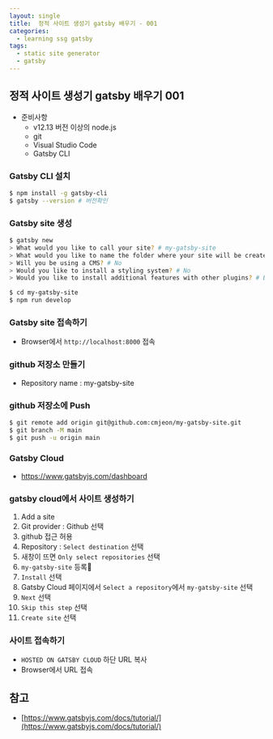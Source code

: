 ```yaml
---
layout: single
title:  정적 사이트 생성기 gatsby 배우기 - 001
categories: 
  - learning ssg gatsby
tags: 
  - static site generator
  - gatsby
---
```


## 정적 사이트 생성기 gatsby 배우기 001

- 준비사항 
  - v12.13 버전 이상의 node.js
  - git
  - Visual Studio Code
  - Gatsby CLI

### Gatsby CLI 설치

```bash
$ npm install -g gatsby-cli
$ gatsby --version # 버전확인
```

### Gatsby site 생성

```bash
$ gatsby new
> What would you like to call your site? # my-gatsby-site
> What would you like to name the folder where your site will be created? # Enter
> Will you be using a CMS? # No
> Would you like to install a styling system? # No
> Would you like to install additional features with other plugins? # Build and host for free on Gatsby Cloud > Done > Yes

$ cd my-gatsby-site
$ npm run develop
```

### Gatsby site 접속하기

- Browser에서 `http://localhost:8000` 접속

### github 저장소 만들기

- Repository name : my-gatsby-site

### github 저장소에 Push

```bash
$ git remote add origin git@github.com:cmjeon/my-gatsby-site.git
$ git branch -M main
$ git push -u origin main
```

### Gatsby Cloud 

- https://www.gatsbyjs.com/dashboard

### gatsby cloud에서 사이트 생성하기

1. Add a site
1. Git provider : Github 선택
1. github 접근 허용
1. Repository : `Select destination` 선택
1. 새창이 뜨면 `Only select repositories` 선택
1. `my-gatsby-site` 등록
1. `Install` 선택
1. Gatsby Cloud 페이지에서 `Select a repository`에서 `my-gatsby-site` 선택
1. `Next` 선택
1. `Skip this step` 선택
1. `Create site` 선택

### 사이트 접속하기

- `HOSTED ON GATSBY CLOUD` 하단 URL 복사
- Browser에서 URL 접속

## 참고
- [https://www.gatsbyjs.com/docs/tutorial/](https://www.gatsbyjs.com/docs/tutorial/)
